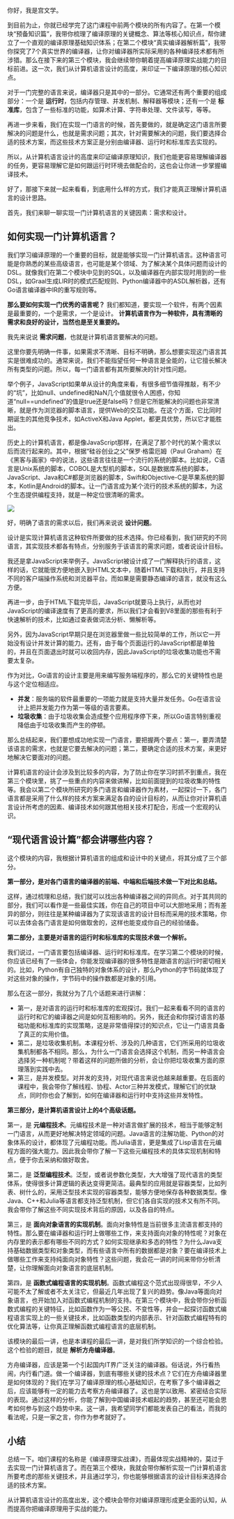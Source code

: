 你好，我是宫文学。

到目前为止，你就已经学完了这门课程中前两个模块的所有内容了。在第一个模块“预备知识篇”，我带你梳理了编译原理的关键概念、算法等核心知识点，帮你建立了一个直观的编译原理基础知识体系；在第二个模块“真实编译器解析篇”，我带你探究了7个真实世界的编译器，让你对编译器所实际采用的各种编译技术都有所涉猎。那么在接下来的第三个模块，我会继续带你朝着提高编译原理实战能力的目标前进。这一次，我们从计算机语言设计的高度，来印证一下编译原理的核心知识点。

对于一门完整的语言来说，编译器只是其中的一部分。它通常还有两个重要的组成部分：一个是 **运行时**，包括内存管理、并发机制、解释器等模块；还有一个是 **标准库**，包含了一些标准的功能，如算术计算、字符串处理、文件读写，等等。

再进一步来看，我们在实现一门语言的时候，首先要做的，就是确定这门语言所要解决的问题是什么，也就是需求问题；其次，针对需要解决的问题，我们要选择合适的技术方案，而这些技术方案正是分别由编译器、运行时和标准库去实现的。

所以，从计算机语言设计的高度来印证编译原理知识，我们也能更容易理解编译器的任务，更容易理解它是如何跟运行时环境去做配合的，这也会让你进一步掌握编译技术。

好了，那接下来就一起来看看，到底用什么样的方式，我们才能真正理解计算机语言的设计思路。

首先，我们来聊一聊实现一门计算机语言的关键因素：需求和设计。

## 如何实现一门计算机语言？

我们学习编译原理的一个重要的目标，就是能够实现一门计算机语言。这种语言可能是你熟悉的某些高级语言，也可能是某个领域、为了解决某个具体问题而设计的DSL。就像我们在第二个模块中见到的SQL，以及编译器在内部实现时用到的一些DSL，如Graal生成LIR时的模式匹配规则、Python编译器中的ASDL解析器，还有Go语言编译器中IR的重写规则等。

**那么要如何实现一门优秀的语言呢？** 我们都知道，要实现一个软件，有两个因素是最重要的，一个是需求，一个是设计。 **计算机语言作为一种软件，具有清晰的需求和良好的设计，当然也是至关重要的。**

我先来说说 **需求问题**，也就是计算机语言要解决的问题。

这里你要先明确一件事，如果需求不清晰、目标不明确，那么想要实现这门语言其实是很难成功的。通常来说，我们不能指望任何一种语言是全能的，让它擅长解决所有类型的问题。所以，每一门语言都有其所要解决的针对性问题。

举个例子，JavaScript如果单从设计的角度来看，有很多细节值得推敲，有不少的“坑”，比如null、undefined和NaN几个值就很令人困惑，你知道“null==undefined”的值是true还是false吗？但是它所能解决的问题也非常清晰，就是作为浏览器的脚本语言，提供Web的交互功能。在这个方面，它比同时期诞生的其他竞争技术，如ActiveX和Java Applet，都更具优势，所以它才能胜出。

历史上的计算机语言，都是像JavaScript那样，在满足了那个时代的某个需求以后而流行起来的。其中，根据“硅谷创业之父”保罗·格雷厄姆（Paul Graham）在《黑客与画家》中的说法，这些语言往往是一个流行的系统的脚本。比如说，C语言是Unix系统的脚本，COBOL是大型机的脚本，SQL是数据库系统的脚本，JavaScript、Java和C#都是浏览器的脚本，Swift和Objective-C是苹果系统的脚本，Kotlin是Android的脚本。让一门语言成为某个流行的技术系统的脚本，为这个生态提供编程支持，就是一种定位很清晰的需求。

![](https://static001.geekbang.org/resource/image/f9/f7/f9034be8cf1e452808154bb16b3c7df7.jpg?wh=2284*1241)

好，明确了语言的需求以后，我们再来说说 **设计问题**。

设计是实现计算机语言这种软件所要做的技术选择。你已经看到，我们研究的不同语言，其实现技术都各有特点，分别服务于该语言的需求问题，或者说设计目标。

我还是拿JavaScript来举例子。JavaScript被设计成了一门解释执行的语言，这样的话，它就能很方便地嵌入到HTML文本中，随着HTML下载和执行，并且支持不同的客户端操作系统和浏览器平台。而如果是需要静态编译的语言，就没有这么方便。

再进一步，由于HTML下载完毕后，JavaScript就要马上执行，从而也对JavaScript的编译速度有了更高的要求，所以我们才会看到V8里面的那些有利于快速解析的技术，比如通过查表做词法分析、懒解析等。

另外，因为JavaScript早期只是在浏览器里做一些比较简单的工作，所以它一开始没有设计并发计算的能力。还有，由于每个页面运行的JavaScript都是单独的，并且在页面退出时就可以收回内存，因此JavaScript的垃圾收集功能也不需要太复杂。

作为对比，Go语言的设计主要是用来编写服务端程序的，那么它的关键特性也是与这个定位相适应。

- **并发**：服务端的软件最重要的一项能力就是支持大量并发任务。Go在语言设计上把并发能力作为第一等级的语言要素。
- **垃圾收集**：由于垃圾收集会造成整个应用程序停下来，所以Go语言特别重视降低由于垃圾收集而产生的停顿。

那么总结起来，我们要想成功地实现一门语言，要把握两个要点：第一，要弄清楚该语言的需求，也就是它要去解决的问题；第二，要确定合适的技术方案，来更好地解决它要面对的问题。

计算机语言的设计会涉及到比较多的内容，为了防止你在学习时抓不到重点，我在第三个模块里，挑了一些重点的内容来做讲解，比如前面提到的垃圾收集的特性等。我会以第二个模块所研究的多门语言和编译器作为素材，一起探讨一下，各门语言都是采用了什么样的技术方案来满足各自的设计目标的，从而让你对计算机语言设计所考虑的因素、编译技术如何跟其他相关技术打配合，形成一个宏观的认识。

## “现代语言设计篇”都会讲哪些内容？

这个模块的内容，我根据计算机语言的组成和设计中的关键点，将其分成了三个部分。

**第一部分，是对各门语言的编译器的前端、中端和后端技术做一下对比和总结。**

这样，通过梳理和总结，我们就可以找出各种编译器之间的异同点。对于其共同的部分，我们可以看作是一些最佳实践，你在自己的项目中可以大胆地采用；而有差异的部分，则往往是某种编译器为了实现该语言的设计目标而采用的技术策略，你可以去体会各门语言是如何做取舍的，这样也能变成你自己的经验储备。

**第二部分，主要是对语言的运行时和标准库的实现技术做一个解析。**

我们说过，一门语言要包括编译器、运行时和标准库。在学习第二个模块的时候，你应该已经有了一些体会，你能发现编译器的很多特性是跟语言的运行时密切相关的。比如，Python有自己独特的对象体系的设计，那么Python的字节码就体现了对这些对象的操作，字节码中的操作数都是对象的引用。

那么在这一部分，我就分为了几个话题来进行讲解：

- 第一，是对语言的运行时和标准库的宏观探讨。我们一起来看看不同的语言的运行时和它的编译器之间是如何互相影响的。另外，我还会和你探讨语言的基础功能和标准库的实现策略，这是非常值得探讨的知识点，它让一门语言具备了真正的实用价值。
- 第二，是垃圾收集机制。本课程分析、涉及的几种语言，它们所采用的垃圾收集机制都各不相同。那么，为什么一门语言会选择这个机制，而另一种语言会选择另一种机制呢？带着这样的问题所做的分析，会让你把垃圾收集方面的原理落到实践中去。
- 第三，是并发模型。对并发的支持，对现代语言来说也越来越重要。在后面的课程中，我会带你了解线程、协程、Actor三种并发模式，理解它们的优缺点，同时你也会了解到，如何在编译器和运行时中支持这些并发特性。

**第三部分，是计算机语言设计上的4个高级话题。**

第一，是 **元编程技术**。元编程技术是一种对语言做扩展的技术，相当于能够定制一门语言，从而更好地解决特定领域的问题。Java语言的注解功能、Python的对象体系的设计，都体现了元编程功能。而Julia语言，更是集成了Lisp语言在元编程方面的强大能力。因此我会带你了解一下这些元编程技术的具体实现机制和特点，便于你去采纳和做好取舍。

第二，是 **泛型编程技术**。泛型，或者说参数化类型，大大增强了现代语言的类型体系，使得很多计算逻辑的表达变得更简洁。最典型的应用就是容器类型，比如列表、树什么的，采用泛型技术实现的容器类型，能够方便地保存各种数据类型。像Java、C++和Julia等语言都支持泛型机制，但它们各自实现的技术又有所不同。我会带你了解这些不同实现技术背后的原因，以及各自的特点。

第三，是 **面向对象语言的实现机制**。面向对象特性是当前很多主流语言都支持的特性。那么要在编译器和运行时上做哪些工作，来支持面向对象的特性呢？对象在内存里的表示都有哪些不同的方式？如何实现继承和多态的特性？为什么Java支持基础数据类型和对象类型，而有些语言中所有的数据都是对象？要在编译技术上做哪些工作来支持纯面向对象特性？这些问题，我会花一讲的时间来带你分析清楚，让你理解面向对象语言的底层机制。

第四，是 **函数式编程语言的实现机制**。函数式编程这个范式出现得很早，不少人可能不太了解或者不太关注它，但最近几年出现了复兴的趋势。像Java等面向对象语言，也开始加入对函数式编程机制的支持。在第三个模块中，我会带你分析函数式编程的关键特征，比如函数作为一等公民、不变性等，并会一起探讨函数式编程语言实现上的一些关键技术，比如函数类型的内部表示、针对函数式编程特有的优化算法等，让你真正理解函数式编程语言的底层机制。

该模块的最后一讲，也是本课程的最后一讲，是对我们所学知识的一个综合检验。这个检验的题目，就是 **解析方舟编译器**。

方舟编译器，应该是第一个引起国内IT界广泛关注的编译器。俗话说，外行看热闹，内行看门道。做一个编译器，到底有哪些关键的技术点？它们在方舟编译器里是如何体现的？我们在学习了编译原理的核心基础知识，在考察了多个编译器之后，应该能够有一定的能力去考察方舟编译器了。这也是学以致用、紧密结合实际的表现。通过这样的分析，你能了解到中国编译技术崛起的趋势，甚至还可能会思考如何参与到这个趋势中来。这一讲，我希望同学们都能发表自己的看法，而我的看法呢，只是一家之言，你作为参考就好了。

## 小结

总结一下。咱们课程的名称是《编译原理实战课》，而最体现实战精神的，莫过于去实现一门计算机语言了。而在第三个模块，我就会带你解析实现一门计算机语言所要考虑的那些关键技术，并且通过学习，你也能够根据语言的设计目标来选择合适的技术方案。

从计算机语言设计的高度出发，这个模块会带你对编译原理形成更全面的认知，从而提高你把编译原理用于实战的能力。